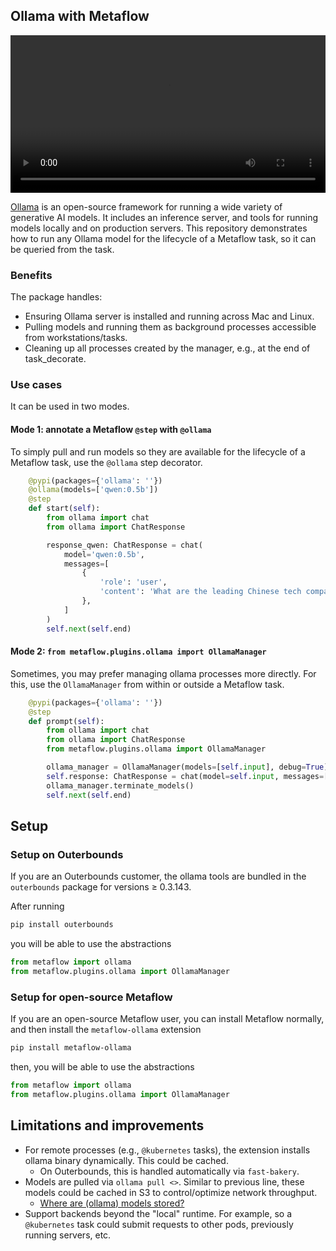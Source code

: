 ## Ollama with Metaflow

<video width="100%" controls>
    <source src="./static/metaflow-ollama.mp4" type="video/mp4">
    Your browser does not support the video tag.
</video>

[Ollama](https://ollama.com/) is an open-source framework for running a wide variety of generative AI models. 
It includes an inference server, and tools for running models locally and on production servers.
This repository demonstrates how to run any Ollama model for the lifecycle of a Metaflow task, so it can be queried from the task. 

### Benefits
The package handles:
- Ensuring Ollama server is installed and running across Mac and Linux.
- Pulling models and running them as background processes accessible from workstations/tasks.
- Cleaning up all processes created by the manager, e.g., at the end of task_decorate.

### Use cases
It can be used in two modes.

#### Mode 1: annotate a Metaflow `@step` with `@ollama` 

To simply pull and run models so they are available for the lifecycle of a Metaflow task, use the `@ollama` step decorator.

```python
    @pypi(packages={'ollama': ''})
    @ollama(models=['qwen:0.5b'])
    @step
    def start(self):
        from ollama import chat
        from ollama import ChatResponse

        response_qwen: ChatResponse = chat(
            model='qwen:0.5b', 
            messages=[
                {
                    'role': 'user',
                    'content': 'What are the leading Chinese tech companies?',
                },
            ]
        )
        self.next(self.end)
```

#### Mode 2: `from metaflow.plugins.ollama import OllamaManager`

Sometimes, you may prefer managing ollama processes more directly. 
For this, use the `OllamaManager` from within or outside a Metaflow task.
```python
    @pypi(packages={'ollama': ''})
    @step
    def prompt(self):
        from ollama import chat 
        from ollama import ChatResponse
        from metaflow.plugins.ollama import OllamaManager 

        ollama_manager = OllamaManager(models=[self.input], debug=True)
        self.response: ChatResponse = chat(model=self.input, messages=[self.config.message])
        ollama_manager.terminate_models()
        self.next(self.end)
```

## Setup

### Setup on Outerbounds

If you are an Outerbounds customer, the ollama tools are bundled in the `outerbounds` package for versions ≥ 0.3.143. 

After running
```bash
pip install outerbounds
```
you will be able to use the abstractions
```python
from metaflow import ollama
from metaflow.plugins.ollama import OllamaManager 
```

### Setup for open-source Metaflow

If you are an open-source Metaflow user, you can install Metaflow normally, and then install the `metaflow-ollama` extension
```bash
pip install metaflow-ollama
```
then, you will be able to use the abstractions
```python
from metaflow import ollama
from metaflow.plugins.ollama import OllamaManager 
```

## Limitations and improvements

- For remote processes (e.g., `@kubernetes` tasks), the extension installs ollama binary dynamically. This could be cached.
    - On Outerbounds, this is handled automatically via `fast-bakery`. 
- Models are pulled via `ollama pull <>`. Similar to previous line, these models could be cached in S3 to control/optimize network throughput.
    - [Where are (ollama) models stored?](https://github.com/ollama/ollama/blob/main/docs/faq.md#where-are-models-stored)
- Support backends beyond the "local" runtime. For example, so a `@kubernetes` task could submit requests to other pods, previously running servers, etc.